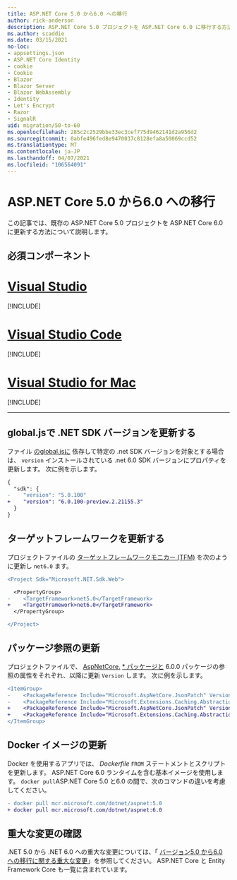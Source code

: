 ```yaml
---
title: ASP.NET Core 5.0 から6.0 への移行
author: rick-anderson
description: ASP.NET Core 5.0 プロジェクトを ASP.NET Core 6.0 に移行する方法について説明します。
ms.author: scaddie
ms.date: 03/15/2021
no-loc:
- appsettings.json
- ASP.NET Core Identity
- cookie
- Cookie
- Blazor
- Blazor Server
- Blazor WebAssembly
- Identity
- Let's Encrypt
- Razor
- SignalR
uid: migration/50-to-60
ms.openlocfilehash: 285c2c2529bbe33ec3cef775d9462141d2a956d2
ms.sourcegitcommit: 0abfe496fed8e9470037c8128efa8a50069ccd52
ms.translationtype: MT
ms.contentlocale: ja-JP
ms.lasthandoff: 04/07/2021
ms.locfileid: "106564091"
---
```

# <a name="migrate-from-aspnet-core-50-to-60"></a>ASP.NET Core 5.0 から6.0 への移行

この記事では、既存の ASP.NET Core 5.0 プロジェクトを ASP.NET Core 6.0 に更新する方法について説明します。

## <a name="prerequisites"></a>必須コンポーネント

# <a name="visual-studio"></a>[Visual Studio](#tab/visual-studio)

[!INCLUDE[](~/includes/net-prereqs-vs-6.0.md)]

# <a name="visual-studio-code"></a>[Visual Studio Code](#tab/visual-studio-code)

[!INCLUDE[](~/includes/net-prereqs-vsc-6.0.md)]

# <a name="visual-studio-for-mac"></a>[Visual Studio for Mac](#tab/visual-studio-mac)

[!INCLUDE[](~/includes/net-prereqs-mac-6.0.md)]

---

## <a name="update-net-sdk-version-in-globaljson"></a>global.jsで .NET SDK バージョンを更新する

ファイル [ のglobal.jsに](/dotnet/core/tools/global-json) 依存して特定の .net SDK バージョンを対象とする場合は、 `version` インストールされている .net 6.0 SDK バージョンにプロパティを更新します。 次に例を示します。

```diff
{
  "sdk": {
-    "version": "5.0.100"
+    "version": "6.0.100-preview.2.21155.3"
  }
}
```

## <a name="update-the-target-framework"></a>ターゲットフレームワークを更新する

プロジェクトファイルの [ターゲットフレームワークモニカー (TFM)](/dotnet/standard/frameworks) を次のように更新し `net6.0` ます。

```diff
<Project Sdk="Microsoft.NET.Sdk.Web">

  <PropertyGroup>
-    <TargetFramework>net5.0</TargetFramework>
+    <TargetFramework>net6.0</TargetFramework>
  </PropertyGroup>

</Project>
```

## <a name="update-package-references"></a>パッケージ参照の更新

プロジェクトファイルで、 [AspNetCore.](https://www.nuget.org/packages?q=Microsoft.AspNetCore.*) [* パッケージと](https://www.nuget.org/packages?q=Microsoft.Extensions.*) 6.0.0 パッケージの参照の属性をそれぞれ、以降に更新 `Version` します。 次に例を示します。

```diff
<ItemGroup>
-    <PackageReference Include="Microsoft.AspNetCore.JsonPatch" Version="5.0.3" />
-    <PackageReference Include="Microsoft.Extensions.Caching.Abstractions" Version="5.0.0" />
+    <PackageReference Include="Microsoft.AspNetCore.JsonPatch" Version="6.0.0-preview.2.*" />
+    <PackageReference Include="Microsoft.Extensions.Caching.Abstractions" Version="6.0.0-preview.2.*" />
</ItemGroup>
```

## <a name="update-docker-images"></a>Docker イメージの更新

Docker を使用するアプリでは、 *Dockerfile* `FROM` ステートメントとスクリプトを更新します。 ASP.NET Core 6.0 ランタイムを含む基本イメージを使用します。 `docker pull`ASP.NET Core 5.0 と6.0 の間で、次のコマンドの違いを考慮してください。

```diff
- docker pull mcr.microsoft.com/dotnet/aspnet:5.0
+ docker pull mcr.microsoft.com/dotnet/aspnet:6.0
```

## <a name="review-breaking-changes"></a>重大な変更の確認

.NET 5.0 から .NET 6.0 への重大な変更については、「 [バージョン5.0 から6.0 への移行に関する重大な変更](/dotnet/core/compatibility/6.0)」を参照してください。 ASP.NET Core と Entity Framework Core も一覧に含まれています。

